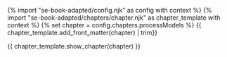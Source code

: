 {% import "se-book-adapted/config.njk" as config with context %}
{% import "se-book-adapted/chapters/chapter.njk" as chapter_template with context %}
{% set chapter = config.chapters.processModels %}
<frontmatter>
{{ chapter_template.add_front_matter(chapter) | trim}}
</frontmatter>

{{ chapter_template.show_chapter(chapter) }}